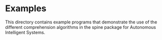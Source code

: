# Examples

This directory contains example programs that demonstrate the use of the different comprehension algorithms in the
spine package for Autonomous Intelligent Systems.